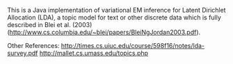 This is a Java implementation of variational EM inference for Latent Dirichlet Allocation (LDA), a topic model for text or other discrete data which is fully described in Blei et al. (2003) (http://www.cs.columbia.edu/~blei/papers/BleiNgJordan2003.pdf).

Other References:
http://times.cs.uiuc.edu/course/598f16/notes/lda-survey.pdf
http://mallet.cs.umass.edu/topics.php